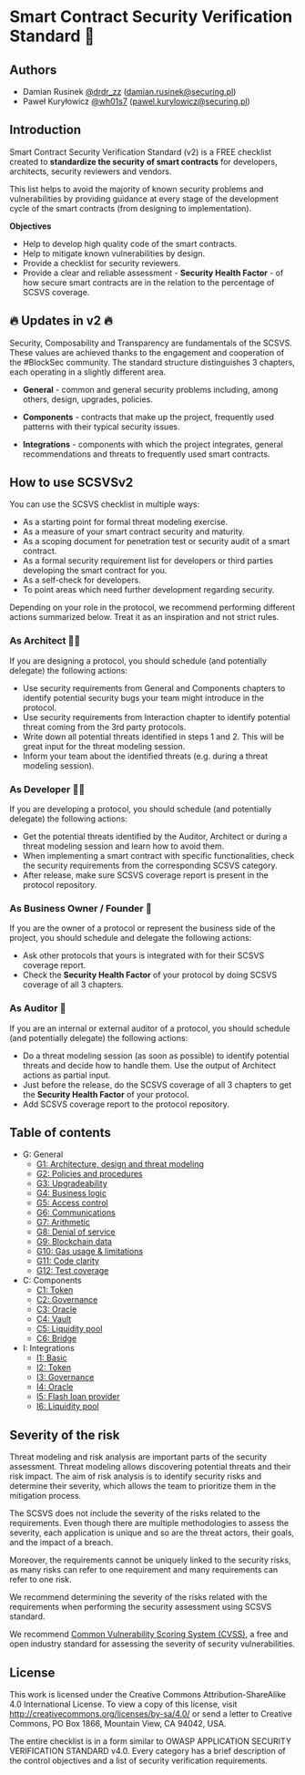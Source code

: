 # Smart Contract Security Verification Standard  🚀

## Authors

* Damian Rusinek [@drdr_zz](https://twitter.com/drdr_zz) (damian.rusinek@securing.pl)
* Paweł Kuryłowicz [@wh01s7](https://twitter.com/wh01s7) (pawel.kurylowicz@securing.pl)

## Introduction

Smart Contract Security Verification Standard (v2) is a FREE checklist created to **standardize the security of smart contracts** for developers, architects, security reviewers and vendors. 

This list helps to avoid the majority of known security problems and vulnerabilities by providing guidance at every stage of the development cycle of the smart contracts (from designing to implementation).

**Objectives**
* Help to develop high quality code of the smart contracts.
* Help to mitigate known vulnerabilities by design.
* Provide a checklist for security reviewers.
* Provide a clear and reliable assessment - **Security Health Factor** - of how secure smart contracts are in the relation to the percentage of SCSVS coverage.

## 🔥 Updates in v2 🔥

Security, Composability and Transparency are fundamentals of the SCSVS. These values are achieved thanks to the engagement and cooperation of the #BlockSec community. The standard structure distinguishes 3 chapters, each operating in a slightly different area.

* **General** - common and general security problems including, among others, design, upgrades, policies.

* **Components** - contracts that make up the project, frequently used patterns with their typical security issues.

* **Integrations** - components with which the project integrates, general recommendations and threats to frequently used smart contracts.

## How to use SCSVSv2

You can use the SCSVS checklist in multiple ways:
* As a starting point for formal threat modeling exercise.
* As a measure of your smart contract security and maturity.
* As a scoping document for penetration test or security audit of a smart contract.
* As a formal security requirement list for developers or third parties developing the smart contract for you. 
* As a self-check for developers.
* To point areas which need further development regarding security.

Depending on your role in the protocol, we recommend performing different actions summarized below. Treat it as an inspiration and not strict rules.

### As Architect 👷‍♂️

If you are designing a protocol, you should schedule (and potentially delegate) the following actions:
* Use security requirements from General and Components chapters to identify potential security bugs your team might introduce in the protocol.
* Use security requirements from Interaction chapter to identify potential threat coming from the 3rd party protocols.
* Write down all potential threats identified in steps 1 and 2. This will be great input for the threat modeling session.
* Inform your team about the identified threats (e.g. during a threat modeling session).

### As Developer 🧑‍💻

If you are developing a protocol, you should schedule (and potentially delegate) the following actions:
* Get the potential threats identified by the Auditor, Architect or during a threat modeling session and learn how to avoid them.
* When implementing a smart contract with specific functionalities, check the security requirements from the corresponding SCSVS category.
* After release, make sure SCSVS coverage report is present in the protocol repository.

### As Business Owner / Founder 🧙

If you are the owner of a protocol or represent the business side of the project, you should schedule and delegate the following actions:
* Ask other protocols that yours is integrated with for their SCSVS coverage report.
* Check the **Security Health Factor** of your protocol by doing SCSVS coverage of all 3 chapters.

### As Auditor 🥷

If you are an internal or external auditor of a protocol, you should schedule (and potentially delegate) the following actions:
* Do a threat modeling session (as soon as possible) to identify potential threats and decide how to handle them. Use the output of Architect actions as partial input.
* Just before the release, do the SCSVS coverage of all 3 chapters to get the **Security Health Factor** of your protocol.
* Add SCSVS coverage report to the protocol repository.

## Table of contents

* G: General
    * [G1: Architecture, design and threat modeling](<./2.0/0x100-General/0x101-G1-Architecture-Design-Threat-Modeling.md>)
    * [G2: Policies and procedures
](<./2.0/0x100-General/0x102-G2-Policies-procedures.md>)
    * [G3: Upgradeability](<./2.0/0x100-General/0x103-G3-Upgradeability.md>)
    * [G4: Business logic](<./2.0/0x100-General/0x104-G4-Business-Logic.md>)
    * [G5: Access control](<./2.0/0x100-General/0x105-G5-Access-Control.md>)
    * [G6: Communications](<./2.0/0x100-General/0x106-G6-Communications.md>)
    * [G7: Arithmetic](<./2.0/0x100-General/0x107-G7-Arithmetic.md>)
    * [G8: Denial of service](<./2.0/0x100-General/0x108-G8-Denial-of-Service.md>)
    * [G9: Blockchain data](<./2.0/0x100-General/0x109-G9-Blockchain-Data.md>)
    * [G10: Gas usage & limitations](<./2.0/0x100-General/0x110-G10-Gas.md>)
    * [G11: Code clarity](<./2.0/0x100-General/0x111-G11-Code-Clarity.md>)
    * [G12: Test coverage](<./2.0/0x100-General/0x112-G12-Test-Coverage.md>)
* C: Components
    * [C1: Token](<./2.0/0x200-Components/0x201-C1-Token.md>)
    * [C2: Governance](<./2.0/0x200-Components/0x202-C2-Governance.md>)
    * [C3: Oracle](<./2.0/0x200-Components/0x203-C3-Oracle.md>)
    * [C4: Vault](<./2.0/0x200-Components/0x204-C4-Vault.md>)
    * [C5: Liquidity pool](<./2.0/0x200-Components/0x205-C5-Liquidity-pool.md>)
    * [C6: Bridge](<./2.0/0x200-Components/0x206-C6-Bridge.md>)
* I: Integrations
    * [I1: Basic](<./2.0/0x300-Integrations/0x301-I1-Basic.md>)
    * [I2: Token](<./2.0/0x300-Integrations/0x302-I2-Token.md>)
    * [I3: Governance](<./2.0/0x300-Integrations/0x303-I3-Governance.md>)
    * [I4: Oracle](<./2.0/0x300-Integrations/0x304-I4-Oracle.md>)
    * [I5: Flash loan provider](<./2.0/0x300-Integrations//0x305-I5-Flash-loan-provider.md>)
    * [I6: Liquidity pool](<./2.0/0x300-Integrations/0x306-I6-Liquidity-pool.md>)

## Severity of the risk

Threat modeling and risk analysis are important parts of the security assessment. Threat modeling allows discovering potential threats and their risk impact. The aim of risk analysis is to identify security risks and determine their severity, which allows the team to prioritize them in the mitigation process.

The SCSVS does not include the severity of the risks related to the requirements. Even though there are multiple methodologies to assess the severity, each application is unique and so are the threat actors, their goals, and the impact of a breach. 

Moreover, the requirements cannot be uniquely linked to the security risks, as many risks can refer to one requirement and many requirements can refer to one risk.

We recommend determining the severity of the risks related with the requirements when performing the security assessment using SCSVS standard. 

We recommend [Common Vulnerability Scoring System (CVSS)](https://nvd.nist.gov/vuln-metrics/cvss/v3-calculator), a free and open industry standard for assessing the severity of security vulnerabilities.

## License
This work is licensed under the Creative Commons Attribution-ShareAlike 4.0 International License.  To view a copy of this license, visit http://creativecommons.org/licenses/by-sa/4.0/ or send a letter to Creative Commons, PO Box 1866, Mountain View, CA 94042, USA.

The entire checklist is in a form similar to OWASP APPLICATION SECURITY VERIFICATION STANDARD v4.0.
Every category has a brief description of the control objectives and a list of security verification requirements.